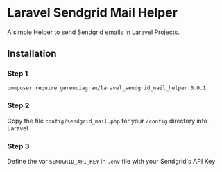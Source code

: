 # Laravel Sendgrid Mail Helper

A simple Helper to send Sendgrid emails in Laravel Projects.

## Installation

### Step 1

```bash
composer require gerenciagram/laravel_sendgrid_mail_helper:0.0.1
```

### Step 2
Copy the file `config/sendgrid_mail.php` for your `/config` directory into Laravel

### Step 3
Define the var `SENDGRID_API_KEY` in `.env` file with your Sendgrid's API Key